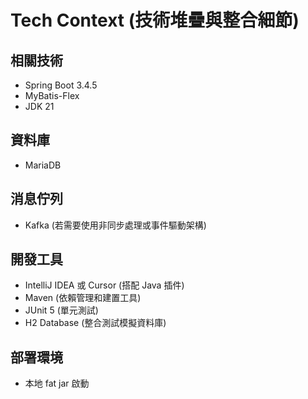 # Tech Context (技術堆疊與整合細節)

## 相關技術
- Spring Boot 3.4.5
- MyBatis-Flex
- JDK 21

## 資料庫
- MariaDB 

## 消息佇列
- Kafka (若需要使用非同步處理或事件驅動架構)

## 開發工具
- IntelliJ IDEA 或 Cursor (搭配 Java 插件)
- Maven (依賴管理和建置工具)
- JUnit 5 (單元測試)
- H2 Database (整合測試模擬資料庫)

## 部署環境
- 本地 fat jar 啟動
